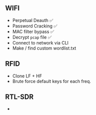 ## WIFI
- Perpetual Deauth ✅
- Password Cracking ✅
- MAC filter bypass ✅
- Decrypt `pcap` file ✅
- Connect to network via CLI
- Make / find custom wordlist.txt

## RFID
- Clone LF + HF
- Brute force default keys for each freq.

## RTL-SDR
- 
